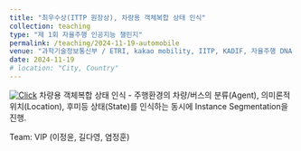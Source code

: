 ```yaml
---
title: "최우수상(ITTP 원장상), 차량용 객체복합 상태 인식"
collection: teaching
type: "제 1회 자율주행 인공지능 챌린지"
permalink: /teaching/2024-11-19-automobile
venue: "과학기술정보통신부 / ETRI, kakao mobility, IITP, KADIF, 자율주행 DNA 기술포럼"
date: 2024-11-19
# location: "City, Country"
---
```

[![Click](https://img.icons8.com/?size=30&id=71212&format=png&color=000000/Click.png)](https://www.msit.go.kr/bbs/view.do?sCode=user&mId=113&mPid=238&pageIndex=&bbsSeqNo=94&nttSeqNo=3185130&searchOpt=ALL&searchTxt=) 차량용 객체복합 상태 인식 - 주행환경의 차량/버스의 분류(Agent), 의미론적 위치(Location), 후미등 상태(State)를 인식하는 동시에 Instance Segmentation을 진행.

Team: VIP (이정윤, 길다영, 염정훈)
